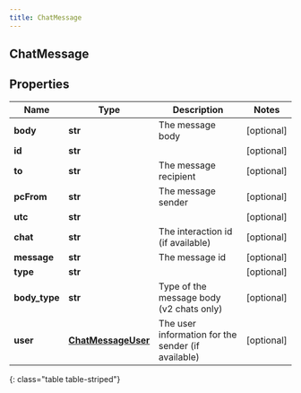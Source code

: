 ```yaml
---
title: ChatMessage
---
```

## ChatMessage

## Properties

|Name | Type | Description | Notes|
|------------ | ------------- | ------------- | -------------|
| **body** | **str** | The message body | [optional] |
| **id** | **str** |  | [optional] |
| **to** | **str** | The message recipient | [optional] |
| **pcFrom** | **str** | The message sender | [optional] |
| **utc** | **str** |  | [optional] |
| **chat** | **str** | The interaction id (if available) | [optional] |
| **message** | **str** | The message id | [optional] |
| **type** | **str** |  | [optional] |
| **body_type** | **str** | Type of the message body (v2 chats only) | [optional] |
| **user** | [**ChatMessageUser**](ChatMessageUser.html) | The user information for the sender (if available) | [optional] |
{: class="table table-striped"}


